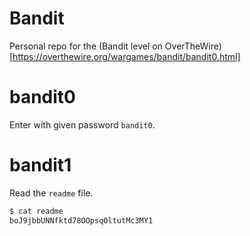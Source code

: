 # Bandit
Personal repo for the (Bandit level on OverTheWire)[https://overthewire.org/wargames/bandit/bandit0.html]

# bandit0
Enter with given password `bandit0`.

# bandit1
Read the `readme` file.
```bash
$ cat readme
boJ9jbbUNNfktd78OOpsqOltutMc3MY1
```
